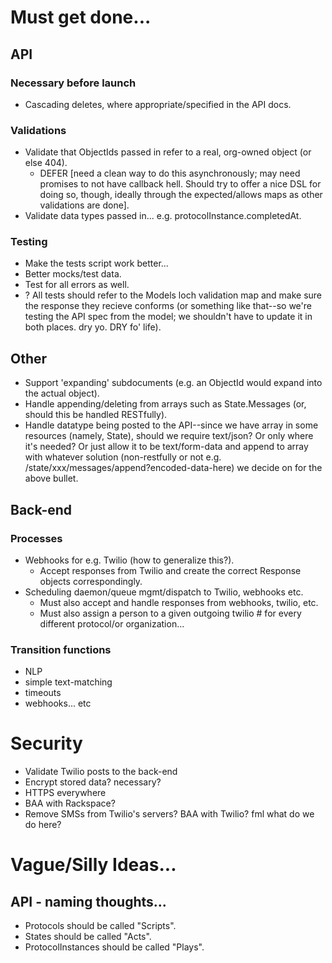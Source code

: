 # Must get done...

## API

### Necessary before launch
* Cascading deletes, where appropriate/specified in the API docs.

### Validations
* Validate that ObjectIds passed in refer to a real, org-owned object (or else 404).
  * DEFER [need a clean way to do this asynchronously; may need promises to not have 
    callback hell. Should try to offer a nice DSL for doing so, though, ideally through
    the expected/allows maps as other validations are done].
* Validate data types passed in...  e.g. protocolInstance.completedAt.

### Testing
* Make the tests script work better... 
* Better mocks/test data.
* Test for all errors as well.
* ? All tests should refer to the Models loch validation map and make sure the response
  they recieve conforms (or something like that--so we're testing the API spec from the
  model; we shouldn't have to update it in both places. dry yo. DRY fo' life).

## Other
* Support 'expanding' subdocuments (e.g. an ObjectId would expand into the actual object).
* Handle appending/deleting from arrays such as State.Messages (or, should this be handled RESTfully).
* Handle datatype being posted to the API--since we have array in some resources (namely, State), 
  should we require text/json? Or only where it's needed? Or just allow it to be text/form-data and append
  to array with whatever solution (non-restfully or not e.g. /state/xxx/messages/append?encoded-data-here)
  we decide on for the above bullet.



## Back-end

### Processes
* Webhooks for e.g. Twilio (how to generalize this?).
  * Accept responses from Twilio and create the correct Response objects correspondingly.
* Scheduling daemon/queue mgmt/dispatch to Twilio, webhooks etc.
  * Must also accept and handle responses from webhooks, twilio, etc.
  * Must also assign a person to a given outgoing twilio # for every different protocol/or organization... 

### Transition functions
* NLP
* simple text-matching
* timeouts
* webhooks... etc


# Security
* Validate Twilio posts to the back-end
* Encrypt stored data? necessary?
* HTTPS everywhere
* BAA with Rackspace?
* Remove SMSs from Twilio's servers? BAA with Twilio? fml what do we do here?



# Vague/Silly Ideas...

## API - naming thoughts...
* Protocols should be called "Scripts".
* States should be called "Acts".
* ProtocolInstances should be called "Plays".
